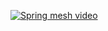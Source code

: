 [![Spring mesh video](https://i.imgur.com/PN9y4GL.png)](https://www.youtube.com/watch?v=oIJ9h1O9cFg)